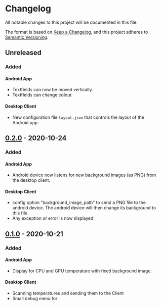 # Changelog
All notable changes to this project will be documented in this file.

The format is based on [Keep a Changelog](https://keepachangelog.com/en/1.0.0/),
and this project adheres to [Semantic Versioning](https://semver.org/spec/v2.0.0.html).

## Unreleased

### Added

#### Android App
- Textfields can now be moved vertically.
- Textfields can change colour.

#### Desktop Client
- New configuration file `layout.json` that controls the layout of the Android app.

## [0.2.0] - 2020-10-24

### Added

#### Android App
- Android device now listens for new background images (as PNG) from the desktop client.

#### Desktop Client

- config option "background_image_path" to send a PNG file to the android device. The android device will then change its background to this file.
- Any exception or error is now displayed

## [0.1.0] - 2020-10-21

### Added

#### Android App

- Display for CPU and GPU temperature with fixed background image.

#### Desktop Client

- Scanning temperatures and sending them to the Client
- Small debug menu for 

[0.2.0]: https://github.com/LeslieM98/casemod-monitoring-display/releases/tag/v0.2.0
[0.1.0]: https://github.com/LeslieM98/casemod-monitoring-display/releases/tag/v0.1.0